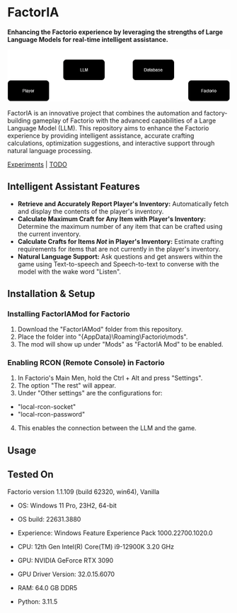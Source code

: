 # FactorIA

**Enhancing the Factorio experience by leveraging the strengths of Large Language Models for real-time intelligent assistance.**

![alt text](assets/images/Player__Factorio.drawio.png "Flowchart")

FactorIA is an innovative project that combines the automation and factory-building gameplay of Factorio with the advanced capabilities of a Large Language Model (LLM). This repository aims to enhance the Factorio experience by providing intelligent assistance, accurate crafting calculations, optimization suggestions, and interactive support through natural language processing.

[Experiments](pages/Experiments.md) | [TODO](pages/TODO.md)

## Intelligent Assistant Features
- **Retrieve and Accurately Report Player's Inventory:** Automatically fetch and display the contents of the player's inventory.
- **Calculate Maximum Craft for Any Item with Player's Inventory:** Determine the maximum number of any item that can be crafted using the current inventory.
- **Calculate Crafts for Items *Not* in Player's Inventory:** Estimate crafting requirements for items that are not currently in the player's inventory.
- **Natural Language Support:** Ask questions and get answers within the game using Text-to-speech and Speech-to-text to converse with the model with the wake word "Listen".

## Installation & Setup

### Installing FactorIAMod for Factorio
1. Download the "FactorIAMod" folder from this repository.
2. Place the folder into "{AppData}\Roaming\Factorio\mods".
3. The mod will show up under "Mods" as "FactorIA Mod" to be enabled.

### Enabling RCON (Remote Console) in Factorio
1. In Factorio's Main Men, hold the Ctrl + Alt and press "Settings".
2. The option "The rest" will appear.
3. Under "Other settings" are the configurations for:
- "local-rcon-socket"
- "local-rcon-password"
4. This enables the connection between the LLM and the game.

## Usage


## Tested On

Factorio version 1.1.109 (build 62320, win64), Vanilla

- OS:	Windows 11 Pro, 23H2, 64-bit
- OS build:	22631.3880
- Experience:	Windows Feature Experience Pack 1000.22700.1020.0

- CPU:	12th Gen Intel(R) Core(TM) i9-12900K   3.20 GHz
- GPU:	NVIDIA GeForce RTX 3090
- GPU Driver Version:	32.0.15.6070
- RAM: 64.0 GB DDR5

- Python: 3.11.5
